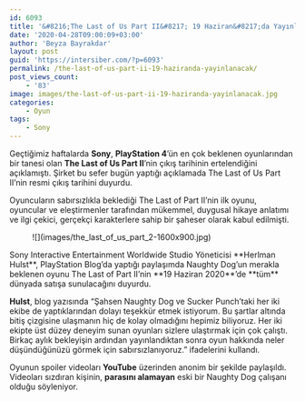```yaml
---
id: 6093
title: '&#8216;The Last of Us Part II&#8217; 19 Haziran&#8217;da Yayınlanacak!'
date: '2020-04-28T09:00:09+03:00'
author: 'Beyza Bayrakdar'
layout: post
guid: 'https://intersiber.com/?p=6093'
permalink: /the-last-of-us-part-ii-19-haziranda-yayinlanacak/
post_views_count:
    - '83'
image: images/the-last-of-us-part-ii-19-haziranda-yayinlanacak.jpg
categories:
    - Oyun
tags:
    - Sony
---
```


Geçtiğimiz haftalarda **Sony**, **PlayStation 4**’ün en çok beklenen oyunlarından bir tanesi olan **The Last of Us Part II**’nin çıkış tarihinin ertelendiğini açıklamıştı. Şirket bu sefer bugün yaptığı açıklamada The Last of Us Part II’nin resmi çıkış tarihini duyurdu.

Oyuncuların sabırsızlıkla beklediği The Last of Part II’nin ilk oyunu, oyuncular ve eleştirmenler tarafından mükemmel, duygusal hikaye anlatımı ve ilgi çekici, gerçekçi karakterlere sahip bir şaheser olarak kabul edilmişti.

<figure class="wp-block-image size-large">![](images/the_last_of_us_part_2-1600x900.jpg)</figure>Sony Interactive Entertainment Worldwide Studio Yöneticisi **Herlman Hulst**, PlayStation Blog’da yaptığı paylaşımda Naughty Dog’un merakla beklenen oyunu The Last of Part II’nin **19 Haziran 2020**’de **tüm** dünyada satışa sunulacağını duyurdu.

**Hulst**, blog yazısında “Şahsen Naughty Dog ve Sucker Punch’taki her iki ekibe de yaptıklarından dolayı teşekkür etmek istiyorum. Bu şartlar altında bitiş çizgisine ulaşmanın hiç de kolay olmadığını hepimiz biliyoruz. Her iki ekipte üst düzey deneyim sunan oyunları sizlere ulaştırmak için çok çalıştı. Birkaç aylık bekleyişin ardından yayınlandıktan sonra oyun hakkında neler düşündüğünüzü görmek için sabırsızlanıyoruz.” ifadelerini kullandı.

Oyunun spoiler videoları **YouTube** üzerinden anonim bir şekilde paylaşıldı. Videoları sızdıran kişinin, **parasını alamayan** eski bir Naughty Dog çalışanı olduğu söyleniyor.